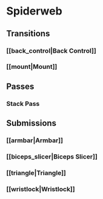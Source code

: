 # Spiderweb

## Transitions
### [[back_control|Back Control]]
### [[mount|Mount]]

## Passes
### Stack Pass

## Submissions
### [[armbar|Armbar]]
### [[biceps_slicer|Biceps Slicer]]
### [[triangle|Triangle]]
### [[wristlock|Wristlock]]






